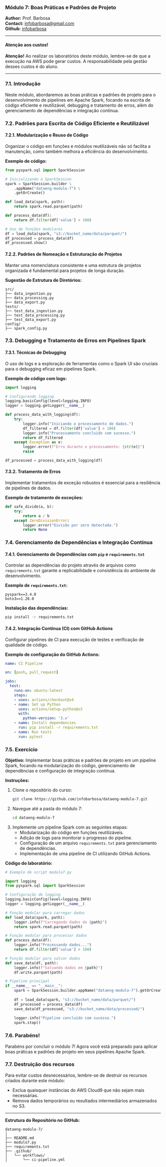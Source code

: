 ### Módulo 7: Boas Práticas e Padrões de Projeto

**Author:** Prof. Barbosa  
**Contact:** infobarbosa@gmail.com  
**Github:** [infobarbosa](https://github.com/infobarbosa)

---

#### Atenção aos custos!
**Atenção!** Ao realizar os laboratórios deste módulo, lembre-se de que a execução na AWS pode gerar custos. A responsabilidade pela gestão desses custos é do aluno.

---

### 7.1. Introdução
Neste módulo, abordaremos as boas práticas e padrões de projeto para o desenvolvimento de pipelines em Apache Spark, focando na escrita de código eficiente e reutilizável, debugging e tratamento de erros, além do gerenciamento de dependências e integração contínua.

### 7.2. Padrões para Escrita de Código Eficiente e Reutilizável
#### 7.2.1. Modularização e Reuso de Código
Organizar o código em funções e módulos reutilizáveis não só facilita a manutenção, como também melhora a eficiência do desenvolvimento.

**Exemplo de código:**
```python
from pyspark.sql import SparkSession

# Inicializando a SparkSession
spark = SparkSession.builder \
    .appName("dataeng-modulo-7") \
    .getOrCreate()

def load_data(spark, path):
    return spark.read.parquet(path)

def process_data(df):
    return df.filter(df['value'] > 100)

# Uso de funções modulares
df = load_data(spark, "s3://bucket_name/data/parquet/")
df_processed = process_data(df)
df_processed.show()
```

#### 7.2.2. Padrões de Nomeação e Estruturação de Projetos
Manter uma nomenclatura consistente e uma estrutura de projetos organizada é fundamental para projetos de longa duração.

**Sugestão de Estrutura de Diretórios:**
```
src/
├── data_ingestion.py
├── data_processing.py
├── data_export.py
tests/
├── test_data_ingestion.py
├── test_data_processing.py
├── test_data_export.py
config/
├── spark_config.py
```

### 7.3. Debugging e Tratamento de Erros em Pipelines Spark
#### 7.3.1. Técnicas de Debugging
O uso de logs e a exploração de ferramentas como o Spark UI são cruciais para o debugging eficaz em pipelines Spark.

**Exemplo de código com logs:**
```python
import logging

# Configurando logging
logging.basicConfig(level=logging.INFO)
logger = logging.getLogger(__name__)

def process_data_with_logging(df):
    try:
        logger.info("Iniciando o processamento de dados.")
        df_filtered = df.filter(df['value'] > 100)
        logger.info("Processamento concluído com sucesso.")
        return df_filtered
    except Exception as e:
        logger.error(f"Erro durante o processamento: {str(e)}")
        raise

df_processed = process_data_with_logging(df)
```

#### 7.3.2. Tratamento de Erros
Implementar tratamentos de exceção robustos é essencial para a resiliência de pipelines de dados.

**Exemplo de tratamento de exceções:**
```python
def safe_divide(a, b):
    try:
        return a / b
    except ZeroDivisionError:
        logger.error("Divisão por zero detectada.")
        return None
```

### 7.4. Gerenciamento de Dependências e Integração Contínua
#### 7.4.1. Gerenciamento de Dependências com `pip` e `requirements.txt`
Controlar as dependências do projeto através de arquivos como `requirements.txt` garante a replicabilidade e consistência do ambiente de desenvolvimento.

**Exemplo de `requirements.txt`:**
```
pyspark==3.4.0
boto3==1.28.0
```

**Instalação das dependências:**
```bash
pip install -r requirements.txt
```

#### 7.4.2. Integração Contínua (CI) com GitHub Actions
Configurar pipelines de CI para execução de testes e verificação de qualidade de código.

**Exemplo de configuração do GitHub Actions:**
```yaml
name: CI Pipeline

on: [push, pull_request]

jobs:
  test:
    runs-on: ubuntu-latest
    steps:
    - uses: actions/checkout@v4
    - name: Set up Python
      uses: actions/setup-python@v2
      with:
        python-version: '3.x'
    - name: Install dependencies
      run: pip install -r requirements.txt
    - name: Run tests
      run: pytest
```

### 7.5. Exercício
**Objetivo:** Implementar boas práticas e padrões de projeto em um pipeline Spark, focando na modularização do código, gerenciamento de dependências e configuração de integração contínua.

**Instruções:**
1. Clone o repositório do curso:
   ```bash
   git clone https://github.com/infobarbosa/dataeng-modulo-7.git
   ```
2. Navegue até a pasta do módulo 7:
   ```bash
   cd dataeng-modulo-7
   ```
3. Implemente um pipeline Spark com as seguintes etapas:
   - Modularização do código em funções reutilizáveis.
   - Adição de logs para monitorar o progresso do pipeline.
   - Configuração de um arquivo `requirements.txt` para gerenciamento de dependências.
   - Implementação de uma pipeline de CI utilizando GitHub Actions.

**Código do laboratório:**
```python
# Exemplo de script modulo7.py

import logging
from pyspark.sql import SparkSession

# Configuração de logging
logging.basicConfig(level=logging.INFO)
logger = logging.getLogger(__name__)

# Função modular para carregar dados
def load_data(spark, path):
    logger.info(f"Carregando dados de {path}")
    return spark.read.parquet(path)

# Função modular para processar dados
def process_data(df):
    logger.info("Processando dados...")
    return df.filter(df['value'] > 100)

# Função modular para salvar dados
def save_data(df, path):
    logger.info(f"Salvando dados em {path}")
    df.write.parquet(path)

# Pipeline principal
if __name__ == "__main__":
    spark = SparkSession.builder.appName("dataeng-modulo-7").getOrCreate()
    
    df = load_data(spark, "s3://bucket_name/data/parquet/")
    df_processed = process_data(df)
    save_data(df_processed, "s3://bucket_name/data/processed/")
    
    logger.info("Pipeline concluído com sucesso.")
    spark.stop()
```

### 7.6. Parabéns!
Parabéns por concluir o módulo 7! Agora você está preparado para aplicar boas práticas e padrões de projeto em seus pipelines Apache Spark.

### 7.7. Destruição dos recursos
Para evitar custos desnecessários, lembre-se de destruir os recursos criados durante este módulo:
- Exclua quaisquer instâncias do AWS Cloud9 que não sejam mais necessárias.
- Remova dados temporários ou resultados intermediários armazenados no S3.

---

**Estrutura do Repositório no GitHub:**
```
dataeng-modulo-7/
│
├── README.md
├── modulo7.py
├── requirements.txt
├── .github/
│   └── workflows/
│       └── ci-pipeline.yml
```
